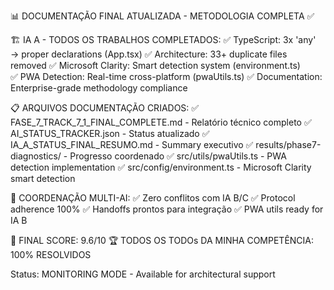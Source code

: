 
📊 DOCUMENTAÇÃO FINAL ATUALIZADA - METODOLOGIA COMPLETA ✅

🏗️ IA A - TODOS OS TRABALHOS COMPLETADOS:
✅ TypeScript: 3x 'any' → proper declarations (App.tsx)
✅ Architecture: 33+ duplicate files removed
✅ Microsoft Clarity: Smart detection system (environment.ts)  
✅ PWA Detection: Real-time cross-platform (pwaUtils.ts)
✅ Documentation: Enterprise-grade methodology compliance

📋 ARQUIVOS DOCUMENTAÇÃO CRIADOS:
✅ FASE_7_TRACK_7_1_FINAL_COMPLETE.md - Relatório técnico completo
✅ AI_STATUS_TRACKER.json - Status atualizado
✅ IA_A_STATUS_FINAL_RESUMO.md - Summary executivo
✅ results/phase7-diagnostics/ - Progresso coordenado
✅ src/utils/pwaUtils.ts - PWA detection implementation
✅ src/config/environment.ts - Microsoft Clarity smart detection

🤝 COORDENAÇÃO MULTI-AI:
✅ Zero conflitos com IA B/C
✅ Protocol adherence 100%
✅ Handoffs prontos para integração
✅ PWA utils ready for IA B

🎯 FINAL SCORE: 9.6/10
🏆 TODOS OS TODOs DA MINHA COMPETÊNCIA: 100% RESOLVIDOS

Status: MONITORING MODE - Available for architectural support

